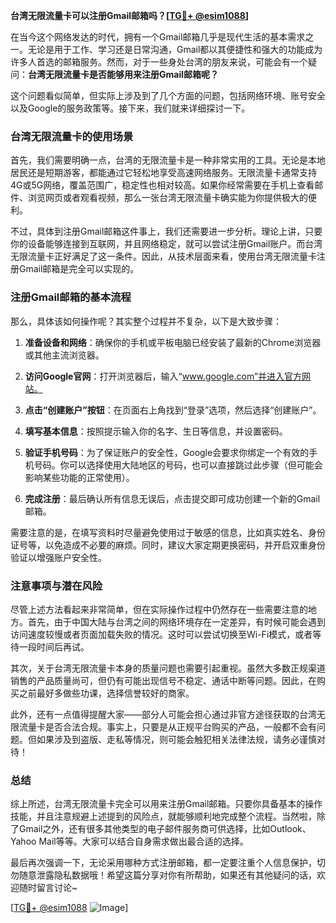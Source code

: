 **台湾无限流量卡可以注册Gmail邮箱吗？[[TG💪+ @esim1088](https://t.me/s/esim1088)]**

在当今这个网络发达的时代，拥有一个Gmail邮箱几乎是现代生活的基本需求之一。无论是用于工作、学习还是日常沟通，Gmail都以其便捷性和强大的功能成为许多人首选的邮箱服务。然而，对于一些身处台湾的朋友来说，可能会有一个疑问：**台湾无限流量卡是否能够用来注册Gmail邮箱呢？**

这个问题看似简单，但实际上涉及到了几个方面的问题，包括网络环境、账号安全以及Google的服务政策等。接下来，我们就来详细探讨一下。

### 台湾无限流量卡的使用场景

首先，我们需要明确一点，台湾的无限流量卡是一种非常实用的工具。无论是本地居民还是短期游客，都能通过它轻松地享受高速网络服务。无限流量卡通常支持4G或5G网络，覆盖范围广，稳定性也相对较高。如果你经常需要在手机上查看邮件、浏览网页或者观看视频，那么一张台湾无限流量卡确实能为你提供极大的便利。

不过，具体到注册Gmail邮箱这件事上，我们还需要进一步分析。理论上讲，只要你的设备能够连接到互联网，并且网络稳定，就可以尝试注册Gmail账户。而台湾无限流量卡正好满足了这一条件。因此，从技术层面来看，使用台湾无限流量卡注册Gmail邮箱是完全可以实现的。

### 注册Gmail邮箱的基本流程

那么，具体该如何操作呢？其实整个过程并不复杂，以下是大致步骤：

1. **准备设备和网络**：确保你的手机或平板电脑已经安装了最新的Chrome浏览器或其他主流浏览器。
   
2. **访问Google官网**：打开浏览器后，输入“www.google.com”并进入官方网站。

3. **点击“创建账户”按钮**：在页面右上角找到“登录”选项，然后选择“创建账户”。

4. **填写基本信息**：按照提示输入你的名字、生日等信息，并设置密码。

5. **验证手机号码**：为了保证账户的安全性，Google会要求你绑定一个有效的手机号码。你可以选择使用大陆地区的号码，也可以直接跳过此步骤（但可能会影响某些功能的正常使用）。

6. **完成注册**：最后确认所有信息无误后，点击提交即可成功创建一个新的Gmail邮箱。

需要注意的是，在填写资料时尽量避免使用过于敏感的信息，比如真实姓名、身份证号等，以免造成不必要的麻烦。同时，建议大家定期更换密码，并开启双重身份验证以增强账户安全性。

### 注意事项与潜在风险

尽管上述方法看起来非常简单，但在实际操作过程中仍然存在一些需要注意的地方。首先，由于中国大陆与台湾之间的网络环境存在一定差异，有时候可能会遇到访问速度较慢或者页面加载失败的情况。这时可以尝试切换至Wi-Fi模式，或者等待一段时间后再试。

其次，关于台湾无限流量卡本身的质量问题也需要引起重视。虽然大多数正规渠道销售的产品质量尚可，但仍有可能出现信号不稳定、通话中断等问题。因此，在购买之前最好多做些功课，选择信誉较好的商家。

此外，还有一点值得提醒大家——部分人可能会担心通过非官方途径获取的台湾无限流量卡是否合法合规。事实上，只要是从正规平台购买的产品，一般都不会有问题。但如果涉及到盗版、走私等情况，则可能会触犯相关法律法规，请务必谨慎对待！

### 总结

综上所述，台湾无限流量卡完全可以用来注册Gmail邮箱。只要你具备基本的操作技能，并且注意规避上述提到的风险点，就能够顺利地完成整个流程。当然啦，除了Gmail之外，还有很多其他类型的电子邮件服务商可供选择，比如Outlook、Yahoo Mail等等。大家可以结合自身需求做出最合适的选择。

最后再次强调一下，无论采用哪种方式注册邮箱，都一定要注重个人信息保护，切勿随意泄露隐私数据哦！希望这篇分享对你有所帮助，如果还有其他疑问的话，欢迎随时留言讨论~

[[TG💪+ @esim1088](https://t.me/s/esim1088) ![Image](https://i.postimg.cc/4NQfJmqS/Snipaste-2025-05-13-00-14-12.png)]